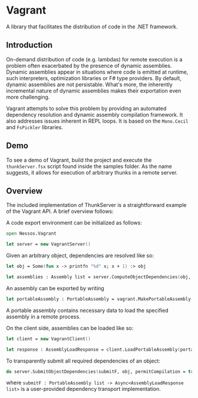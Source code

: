 # Vagrant

A library that facilitates the distribution of code in the .NET framework. 

## Introduction

On-demand distribution of code (e.g. lambdas) for remote execution is a problem
often exacerbated by the presence of dynamic assemblies. Dynamic assemblies 
appear in situations where code is emitted at runtime, such interpreters,
optimization libraries or F# type providers. By default, dynamic assemblies
are not persistable. What's more, the inherently incremental nature of dynamic
assemblies makes their exportation even more challenging.

Vagrant attempts to solve this problem by providing an automated dependency resolution
and dynamic assembly compilation framework. It also addresses issues inherent
in REPL loops. It is based on the `Mono.Cecil` and `FsPickler` libraries.

## Demo

To see a demo of Vagrant, build the project and execute the `thunkServer.fsx` script found
inside the samples folder. As the name suggests, it allows for execution of arbitrary thunks
in a remote server.

## Overview

The included implementation of ThunkServer is a straightforward example of the Vagrant API.
A brief overview follows:

A code export environment can be initialized as follows:
```fsharp
open Nessos.Vagrant

let server = new VagrantServer()
```
Given an arbitrary object, dependencies are resolved like so:
```fsharp
let obj = Some(fun x -> printfn "%d" x; x + 1) :> obj

let assemblies : Assembly list = server.ComputeObjectDependencies(obj, permitCompilation = true)
```
An assembly can be exported by writing
```fsharp
let portableAssembly : PortableAssembly = vagrant.MakePortableAssembly(assembly, includeAssemblyImage = true)
```
A portable assembly contains necessary data to load the specified assembly in a remote process.

On the client side, assemblies can be loaded like so:
```fsharp
let client = new VagrantClient()

let response : AssemblyLoadResponse = client.LoadPortableAssembly(portableAssembly)
```
To transparently submit all required dependencies of an object:
```fsharp
do server.SubmitObjectDependencies(submitF, obj, permitCompilation = true)
```
where ``submitF : PortableAssembly list -> Async<AssemblyLoadResponse list>`` is
a user-provided dependency transport implementation.